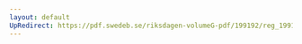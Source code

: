 ```yaml
---
layout: default
UpRedirect: https://pdf.swedeb.se/riksdagen-volumeG-pdf/199192/reg_199192/reg_199192_0165.pdf
---
```

